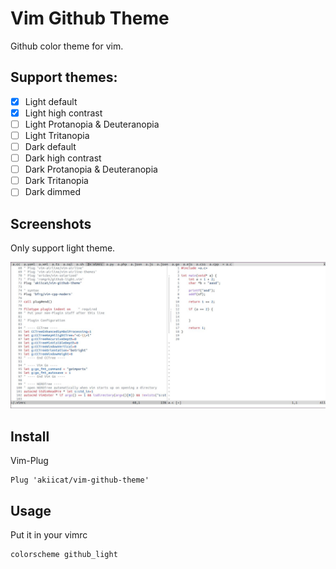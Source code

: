 # Vim Github Theme

Github color theme for vim.

## Support themes:

- [x] Light default
- [x] Light high contrast
- [ ] Light Protanopia & Deuteranopia
- [ ] Light Tritanopia
- [ ] Dark default
- [ ] Dark high contrast
- [ ] Dark Protanopia & Deuteranopia
- [ ] Dark Tritanopia
- [ ] Dark dimmed

## Screenshots

Only support light theme.

![C syntax](./c.jpg)

## Install

Vim-Plug

```vim
Plug 'akiicat/vim-github-theme'
```

## Usage

Put it in your vimrc

```vim
colorscheme github_light
```

